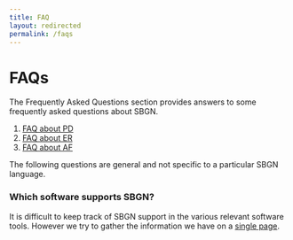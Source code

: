 ```yaml
---
title: FAQ
layout: redirected
permalink: /faqs
---
```


# FAQs

The Frequently Asked Questions section provides answers to some frequently asked questions about SBGN.

1.  [FAQ about PD](faq/pd)
2.  [FAQ about ER](faq/er)
3.  [FAQ about AF](faq/af)


The following questions are general and not specific to a particular SBGN language.

### Which software supports SBGN?
It is difficult to keep track of SBGN support in the various relevant software tools. However we try to gather the information we have on a [single page](software_support).
